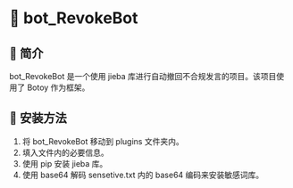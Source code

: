 # 🤖 bot_RevokeBot

## 📝 简介
bot_RevokeBot 是一个使用 jieba 库进行自动撤回不合规发言的项目。该项目使用了 Botoy 作为框架。

## 🔧 安装方法
1. 将 bot_RevokeBot 移动到 plugins 文件夹内。
2. 填入文件内的必要信息。
3. 使用 pip 安装 jieba 库。
4. 使用 base64 解码 sensetive.txt 内的 base64 编码来安装敏感词库。
